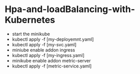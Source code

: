 # Hpa-and-loadBalancing-with-Kubernetes
* start the minikube
* kubectl apply -f [my-deployemnt.yaml]
* kubectl apply -f [my-svc.yaml]
* miniube enable addon ingress
* kubectl apply -f [my-ingress.yaml]
* minikube enable addon metric-server
* kubectl apply -f [metric-service.yaml]
  
